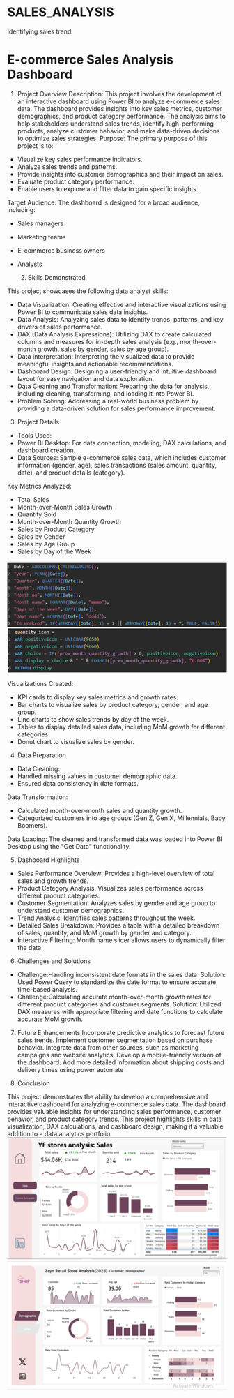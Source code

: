 # SALES_ANALYSIS
Identifying sales trend 
# E-commerce Sales Analysis Dashboard
1. Project Overview
Description: This project involves the development of an interactive dashboard using Power BI to analyze e-commerce sales data. The dashboard provides insights into key sales metrics, customer demographics, and product category performance. The analysis aims to help stakeholders understand sales trends, identify high-performing products, analyze customer behavior, and make data-driven decisions to optimize sales strategies.
Purpose: The primary purpose of this project is to:
- Visualize key sales performance indicators.
- Analyze sales trends and patterns.
- Provide insights into customer demographics and their impact on sales.
- Evaluate product category performance.
- Enable users to explore and filter data to gain specific insights.

Target Audience: The dashboard is designed for a broad audience, including:
- Sales managers
- Marketing teams
- E-commerce business owners
- Analysts

  2. Skills Demonstrated

This project showcases the following data analyst skills:
- Data Visualization: Creating effective and interactive visualizations using Power BI to communicate sales data insights.
- Data Analysis: Analyzing sales data to identify trends, patterns, and key drivers of sales performance.
- DAX (Data Analysis Expressions): Utilizing DAX to create calculated columns and measures for in-depth sales analysis (e.g., month-over-month growth, sales by gender, sales by age group).
- Data Interpretation: Interpreting the visualized data to provide meaningful insights and actionable recommendations.
- Dashboard Design: Designing a user-friendly and intuitive dashboard layout for easy navigation and data exploration.
- Data Cleaning and Transformation: Preparing the data for analysis, including cleaning, transforming, and loading it into Power BI. 
- Problem Solving: Addressing a real-world business problem by providing a data-driven solution for sales performance improvement.

3. Project Details
- Tools Used:
- Power BI Desktop: For data connection, modeling, DAX calculations, and dashboard creation.
- Data Sources: 
Sample e-commerce sales data, which includes customer information (gender, age), sales transactions (sales amount, quantity, date), and product details (category).

Key Metrics Analyzed:
- Total Sales
- Month-over-Month Sales Growth
- Quantity Sold
- Month-over-Month Quantity Growth
- Sales by Product Category
- Sales by Gender
- Sales by Age Group
- Sales by Day of the Week

![](datetable_sales.PNG)
![](quantityicon.PNG)

Visualizations Created: 
- KPI cards to display key sales metrics and growth rates.
- Bar charts to visualize sales by product category, gender, and age group.
- Line charts to show sales trends by day of the week.
- Tables to display detailed sales data, including MoM growth for different categories.
- Donut chart to visualize sales by gender.

4. Data Preparation 
- Data Cleaning: 
- Handled missing values in customer demographic data.
- Ensured data consistency in date formats.

Data Transformation: 
- Calculated month-over-month sales and quantity growth.
- Categorized customers into age groups (Gen Z, Gen X, Millennials, Baby Boomers).

Data Loading: 
The cleaned and transformed data was loaded into Power BI Desktop using the "Get Data" functionality.

5. Dashboard Highlights
- Sales Performance Overview: Provides a high-level overview of total sales and growth trends.
- Product Category Analysis: Visualizes sales performance across different product categories.
- Customer Segmentation: Analyzes sales by gender and age group to understand customer demographics.
- Trend Analysis: Identifies sales patterns throughout the week.
- Detailed Sales Breakdown: Provides a table with a detailed breakdown of sales, quantity, and MoM growth by gender and category.
- Interactive Filtering: Month name slicer allows users to dynamically filter the data.

6. Challenges and Solutions
- Challenge:Handling inconsistent date formats in the sales data.
  Solution: Used Power Query to standardize the date format to ensure accurate time-based analysis.
- Challenge:Calculating accurate month-over-month growth rates for different product categories and customer segments.
  Solution: Utilized DAX measures with appropriate filtering and date functions to calculate accurate MoM growth.

7. Future Enhancements
Incorporate predictive analytics to forecast future sales trends.
Implement customer segmentation based on purchase behavior.
Integrate data from other sources, such as marketing campaigns and website analytics.
Develop a mobile-friendly version of the dashboard.
Add more detailed information about shipping costs and delivery times using power automate 

8. Conclusion

This project demonstrates the ability to develop a comprehensive and interactive dashboard for analyzing e-commerce sales data. The dashboard provides valuable insights for understanding sales performance, customer behavior, and product category trends. This project highlights skills in data visualization, DAX calculations, and dashboard design, making it a valuable addition to a data analytics portfolio.
![Dashboard analysis](sales_analysis.PNG)
![Dashboard](sales_blueprint.PNG)

